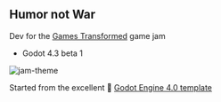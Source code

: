 ## Humor not War

Dev for the [Games Transformed](https://itch.io/jam/gt24) game jam
- Godot 4.3 beta 1

![jam-theme](https://img.itch.zone/aW1hZ2UyL2phbS8zODgyMTgvMTYxNTkzMjAucG5n/original/Z4dr8D.png)

Started from the excellent 🤖 [Godot Engine 4.0 template](https://github.com/bitbrain/godot-gamejam)